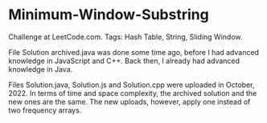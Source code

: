 # Minimum-Window-Substring
Challenge at LeetCode.com. Tags: Hash Table, String, Sliding Window.

File Solution archived.java was done some time ago, before I had advanced knowledge in JavaScript and C++.
Back then, I already had advanced knowledge in Java.


Files Solution.java, Solution.js and Solution.cpp were uploaded in October, 2022. 
In terms of time and space complexity, the archived solution and the new ones are the same. 
The new uploads, however, apply one instead of two frequency arrays.
